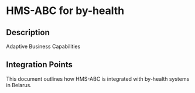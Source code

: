 # HMS-ABC for by-health

## Description

Adaptive Business Capabilities

## Integration Points

This document outlines how HMS-ABC is integrated with by-health systems in Belarus.
